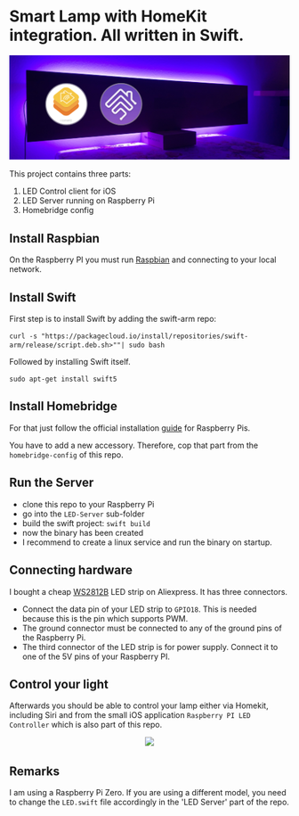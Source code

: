 # Smart Lamp with HomeKit integration. All written in Swift.

![Lamp](img/Lamp.jpg)

This project contains three parts:
1. LED Control client for iOS
2. LED Server running on Raspberry Pi
3. Homebridge config

## Install Raspbian

On the Raspberry PI you must run [Raspbian](https://www.raspbian.org) and connecting to your local network.

## Install Swift
First step is to install Swift by adding the swift-arm repo:

```shell
curl -s "https://packagecloud.io/install/repositories/swift-arm/release/script.deb.sh>""| sudo bash
```

Followed by installing Swift itself.

```shell
sudo apt-get install swift5
```

## Install Homebridge

For that just follow the official installation [guide](https://github.com/nfarina/homebridge/wiki/Running-HomeBridge-on-a-Raspberry-Pi) for Raspberry Pis.

You have to add a new accessory. Therefore, cop that part from the `homebridge-config` of this repo.

## Run the Server

- clone this repo to your Raspberry Pi
- go into the `LED-Server` sub-folder
- build the swift project: `swift build`
- now the binary has been created
- I recommend to create a linux service and run the binary on startup.

## Connecting hardware

I bought a cheap [WS2812B](https://www.aliexpress.com/item/32849686500.html?spm=a2g0s.9042311.0.0.36094c4dQgI6al) LED strip on Aliexpress. It has three connectors.
- Connect the data pin of your LED strip to `GPIO18`. This is needed because this is the pin which supports PWM.
- The ground connector must be connected to any of the ground pins of the Raspberry Pi.
- The third connector of the LED strip is for power supply. Connect it to one of the 5V pins of your Raspberry PI.

## Control your light

Afterwards you should be able to control your lamp either via Homekit, including Siri and from the small iOS application `Raspberry PI LED Controller` which is also part of this repo.

<p align="center">
  <img src="img/homekit.gif">
</p>

## Remarks
I am using a Raspberry Pi Zero. If you are using a different model, you need to change the `LED.swift` file accordingly in the 'LED Server' part of the repo.
